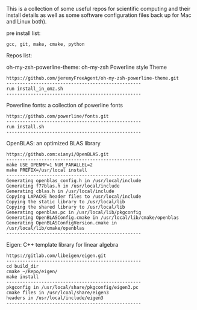 This is a collection of some useful repos for scientific computing and their install details as well as some software configuration files back up for Mac and Linux both).

pre install list:

	gcc, git, make, cmake, python

Repos list:

oh-my-zsh-powerline-theme: oh-my-zsh Powerline style Theme

	https://github.com/jeremyFreeAgent/oh-my-zsh-powerline-theme.git
	--------------------------------------------------
	run install_in_omz.sh
	--------------------------------------------------

Powerline fonts: a collection of powerline fonts

	https://github.com/powerline/fonts.git
	--------------------------------------------------
	run install.sh
	--------------------------------------------------

OpenBLAS: an optimized BLAS library
	
	https://github.com:xianyi/OpenBLAS.git
	--------------------------------------------------
	make USE_OPENMP=1 NUM_PARALLEL=2
	make PREFIX=/usr/local install
	--------------------------------------------------
	Generating openblas_config.h in /usr/local/include
	Generating f77blas.h in /usr/local/include
	Generating cblas.h in /usr/local/include
	Copying LAPACKE header files to /usr/local/include
	Copying the static library to /usr/local/lib
	Copying the shared library to /usr/local/lib
	Generating openblas.pc in /usr/local/lib/pkgconfig
	Generating OpenBLASConfig.cmake in /usr/local/lib/cmake/openblas
	Generating OpenBLASConfigVersion.cmake in /usr/local/lib/cmake/openblas
	--------------------------------------------------

Eigen: C++ template library for linear algebra
	
	https://gitlab.com/libeigen/eigen.git
	--------------------------------------------------
	cd build_dir
	cmake ~/Repo/eigen/
	make install
	--------------------------------------------------
	pkgconfig in /usr/local/share/pkgconfig/eigen3.pc
	cmake files in /usr/lcoal/share/eigen3
	headers in /usr/local/include/eigen3
	--------------------------------------------------
